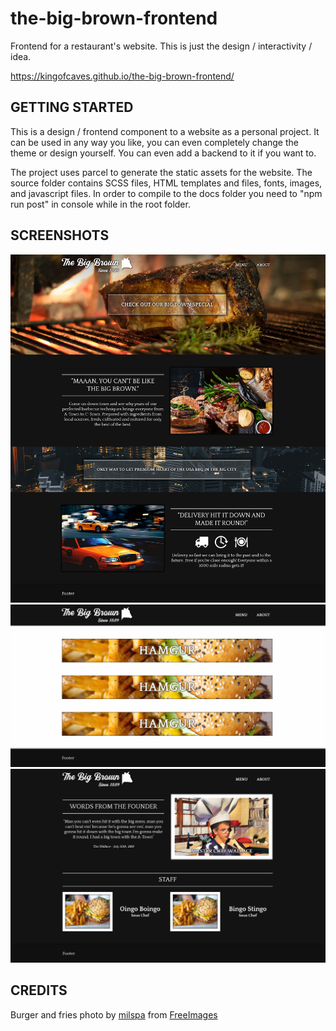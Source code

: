 # the-big-brown-frontend
 Frontend for a restaurant's website. This is just the design / interactivity / idea.

https://kingofcaves.github.io/the-big-brown-frontend/

## GETTING STARTED

This is a design / frontend component to a website as a personal project. It can be used in any way you like, you can even completely change the theme or design yourself. You can even add a backend to it if you want to.

The project uses parcel to generate the static assets for the website. The source folder contains SCSS files, HTML templates and files, fonts, images, and javascript files. In order to compile to the docs folder you need to "npm run post" in console while in the root folder.

## SCREENSHOTS

![picture of index page](./content/the-big-brown-1.jpg)
![picture of menu page](./content/the-big-brown-2.jpg)
![picture of about page](./content/the-big-brown-3.jpg)

## CREDITS

Burger and fries photo by <a href="/photographer/milspa-66785">milspa</a> from <a href="https://freeimages.com/">FreeImages</a>